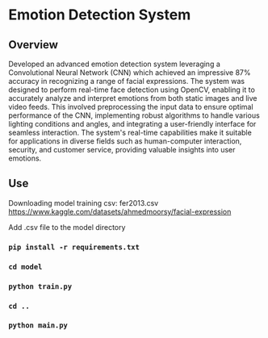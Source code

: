 
# Emotion Detection System

## Overview

Developed an advanced emotion detection system leveraging a Convolutional Neural Network (CNN) which achieved an impressive 87% accuracy in recognizing a range of facial expressions. The system was designed to perform real-time face detection using OpenCV, enabling it to accurately analyze and interpret emotions from both static images and live video feeds. This involved preprocessing the input data to ensure optimal performance of the CNN, implementing robust algorithms to handle various lighting conditions and angles, and integrating a user-friendly interface for seamless interaction. The system's real-time capabilities make it suitable for applications in diverse fields such as human-computer interaction, security, and customer service, providing valuable insights into user emotions.

## Use
Downloading model training csv: fer2013.csv
https://www.kaggle.com/datasets/ahmedmoorsy/facial-expression

Add .csv file to the model directory
### `pip install -r requirements.txt`
### `cd model`
### `python train.py`
### `cd ..`
### `python main.py`
